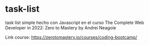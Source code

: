 # task-list
task list simple hecho con Javascript en el curso The Complete Web Developer in 2022: Zero to Mastery by Andrei Neagoie 

Link course: https://zerotomastery.io/courses/coding-bootcamp/
